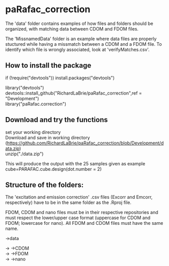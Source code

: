 # paRafac_correction
The 'data' folder contains examples of how files and folders should be organized, with matching data between CDOM and FDOM files.

The 'MissnamedData' folder is an example where data files are properly stuctured while having a missmatch between a CDOM and a FDOM file. To identify which file is wrongly associated, look at 'verifyMatches.csv'.

## How to install the package
if (!require("devtools")) install.packages("devtools")

library("devtools")  
devtools::install_github("RichardLaBrie/paRafac_correction",ref = "Development")  
library("paRafac.correction")  

## Download and try the functions  
set your working directory  
Download and save in working directory (https://github.com/RichardLaBrie/paRafac_correction/blob/Development/data.zip)  
unzip("./data.zip")  

This will produce the output with the 25 samples given as example  
cube=PARAFAC.cube.design(dot.number = 2)

## Structure of the folders:
The 'excitation and emission correction' .csv files (Excorr and Emcorr, respectively) have to be in the same folder as the .Rproj file.

FDOM, CDOM and nano files must be in their respective repositories and must respect the lower/upper case format (uppercase for CDOM and FDOM; lowercase for nano). All FDOM and CDOM files must have the same name.

->data

-> ->CDOM  
-> ->FDOM  
-> ->nano
